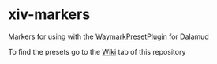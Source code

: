 # xiv-markers
Markers for using with the [ WaymarkPresetPlugin](https://github.com/Infiziert90/WaymarkPresetPlugin) for Dalamud

To find the presets go to the [ Wiki](https://github.com/AFriendlyPug/xiv-markers/wiki) tab of this repository
